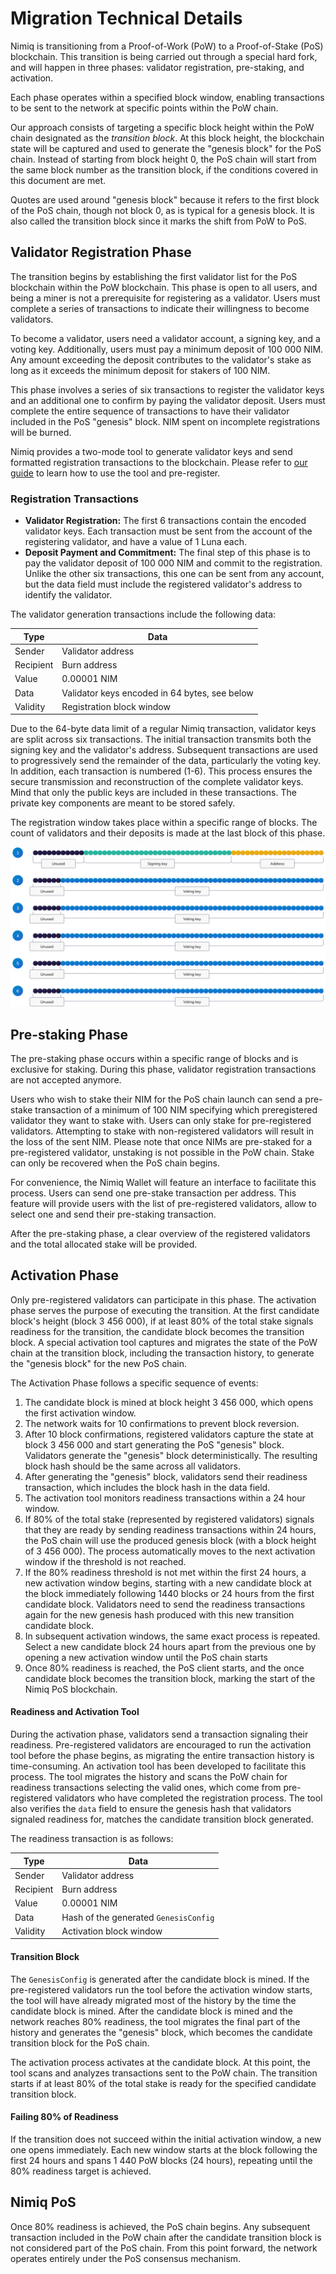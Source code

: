# Migration Technical Details

Nimiq is transitioning from a Proof-of-Work (PoW) to a Proof-of-Stake (PoS) blockchain. This transition is being carried out through a special hard fork, and will happen in three phases: validator registration, pre-staking, and activation.

Each phase operates within a specified block window, enabling transactions to be sent to the network at specific points within the PoW chain.

Our approach consists of targeting a specific block height within the PoW chain designated as the *transition block*. At this block height, the blockchain state will be captured and used to generate the "genesis block" for the PoS chain. Instead of starting from block height 0, the PoS chain will start from the same block number as the transition block, if the conditions covered in this document are met.

<Callout type="info">

Quotes are used around "genesis block" because it refers to the first block of the PoS chain, though not block 0, as is typical for a genesis block. It is also called the transition block since it marks the shift from PoW to PoS.

</Callout>

## Validator Registration Phase

The transition begins by establishing the first validator list for the PoS blockchain within the PoW blockchain. This phase is open to all users, and being a miner is not a prerequisite for registering as a validator. Users must complete a series of transactions to indicate their willingness to become validators.

To become a validator, users need a validator account, a signing key, and a voting key. Additionally, users must pay a minimum deposit of 100 000 NIM. Any amount exceeding the deposit contributes to the validator's stake as long as it exceeds the minimum deposit for stakers of 100 NIM.

This phase involves a series of six transactions to register the validator keys and an additional one to confirm by paying the validator deposit. Users must complete the entire sequence of transactions to have their validator included in the PoS "genesis" block. NIM spent on incomplete registrations will be burned.

Nimiq provides a two-mode tool to generate validator keys and send formatted registration transactions to the blockchain. Please refer to [our guide](migration-validators) to learn how to use the tool and pre-register.

### Registration Transactions

- **Validator Registration:** The first 6 transactions contain the encoded validator keys. Each transaction must be sent from the account of the registering validator, and have a value of 1 Luna each.
- **Deposit Payment and Commitment:** The final step of this phase is to pay the validator deposit of 100 000 NIM and commit to the registration. Unlike the other six transactions, this one can be sent from any account, but the data field must include the registered validator's address to identify the validator.

The validator generation transactions include the following data:

| Type      | Data                                          |
| ----------| --------------------------------------------- |
| Sender    | Validator address                             |
| Recipient | Burn address                                  |
| Value     | 0.00001 NIM                                   |
| Data      | Validator keys encoded in 64 bytes, see below |
| Validity  | Registration block window                     |

Due to the 64-byte data limit of a regular Nimiq transaction, validator keys are split across six transactions. The initial transaction transmits both the signing key and the validator's address. Subsequent transactions are used to progressively send the remainder of the data, particularly the voting key. In addition, each transaction is numbered (1-6). This process ensures the secure transmission and reconstruction of the complete validator keys. Mind that only the public keys are included in these transactions. The private key components are meant to be stored safely.

The registration window takes place within a specific range of blocks. The count of validators and their deposits is made at the last block of this phase.

![Structure of validator registration transaction data](/assets/images/protocol/migration-txs.png)

## Pre-staking Phase

The pre-staking phase occurs within a specific range of blocks and is exclusive for staking. During this phase, validator registration transactions are not accepted anymore.

Users who wish to stake their NIM for the PoS chain launch can send a pre-stake transaction of a minimum of 100 NIM specifying which preregistered validator they want to stake with. Users can only stake for pre-registered validators. Attempting to stake with non-registered validators will result in the loss of the sent NIM. Please note that once NIMs are pre-staked for a pre-registered validator, unstaking is not possible in the PoW chain. Stake can only be recovered when the PoS chain begins.

For convenience, the Nimiq Wallet will feature an interface to facilitate this process. Users can send one pre-stake transaction per address. This feature will provide users with the list of pre-registered validators, allow to select one and send their pre-staking transaction.

After the pre-staking phase, a clear overview of the registered validators and the total allocated stake will be provided.

## Activation Phase

Only pre-registered validators can participate in this phase. The activation phase serves the purpose of executing the transition. At the first candidate block's height (block 3 456 000), if at least 80% of the total stake signals readiness for the transition, the candidate block becomes the transition block. A special activation tool captures and migrates the state of the PoW chain at the transition block, including the transaction history, to generate the "genesis block" for the new PoS chain.

The Activation Phase follows a specific sequence of events:
1. The candidate block is mined at block height 3 456 000, which opens the first activation window.
2. The network waits for 10 confirmations to prevent block reversion.
3. After 10 block confirmations, registered validators capture the state at block 3 456 000 and start generating the PoS "genesis" block.
   Validators generate the "genesis" block deterministically. The resulting block hash should be the same across all validators.
5. After generating the "genesis" block, validators send their readiness transaction, which includes the block hash in the data field.
6. The activation tool monitors readiness transactions within a 24 hour window.
7. If 80% of the total stake (represented by registered validators) signals that they are ready by sending readiness transactions within 24 hours, the PoS chain will use the produced genesis block (with a block height of 3 456 000). The process automatically moves to the next activation window if the threshold is not reached.
8. If the 80% readiness threshold is not met within the first 24 hours, a new activation window begins, starting with a new candidate block at the block immediately following 1440 blocks or 24 hours from the first candidate block. Validators need to send the readiness transactions again for the new genesis hash produced with this new transition candidate block.
9. In subsequent activation windows, the same exact process is repeated. Select a new candidate block 24 hours apart from the previous one by opening a new activation window until the PoS chain starts
10. Once 80% readiness is reached, the PoS client starts, and the once candidate block becomes the transition block, marking the start of the Nimiq PoS blockchain.

#### Readiness and Activation Tool

During the activation phase, validators send a transaction signaling their readiness. Pre-registered validators are encouraged to run the activation tool before the phase begins, as migrating the entire transaction history is time-consuming. An activation tool has been developed to facilitate this process. The tool migrates the history and scans the PoW chain for readiness transactions selecting the valid ones, which come from pre-registered validators who have completed the registration process. The tool also verifies the `data` field to ensure the genesis hash that validators signaled readiness for, matches the candidate transition block generated.

The readiness transaction is as follows:

| Type      | Data                                  |
| --------- | ------------------------------------- |
| Sender    | Validator address                     |
| Recipient | Burn address                          |
| Value     | 0.00001 NIM                           |
| Data      | Hash of the generated `GenesisConfig` |
| Validity  | Activation block window               |

#### Transition Block

The `GenesisConfig` is generated after the candidate block is mined. If the pre-registered validators run the tool before the activation window starts, the tool will have already migrated most of the history by the time the candidate block is mined. After the candidate block is mined and the network reaches 80% readiness, the tool migrates the final part of the history and generates the "genesis" block, which becomes the candidate transition block for the PoS chain.

The activation process activates at the candidate block. At this point, the tool scans and analyzes transactions sent to the PoW chain. The transition starts if at least 80% of the total stake is ready for the specified candidate transition block.

#### Failing 80% of Readiness

If the transition does not succeed within the initial activation window, a new one opens immediately. Each new window starts at the block following the first 24 hours and spans 1 440 PoW blocks (24 hours), repeating until the 80% readiness target is achieved.

## Nimiq PoS

Once 80% readiness is achieved, the PoS chain begins. Any subsequent transaction included in the PoW chain after the candidate transition block is not considered part of the PoS chain. From this point forward, the network operates entirely under the PoS consensus mechanism.
